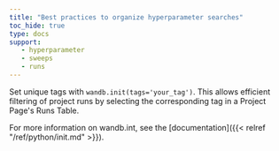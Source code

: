 ```yaml
---
title: "Best practices to organize hyperparameter searches"
toc_hide: true
type: docs
support:
   - hyperparameter
   - sweeps
   - runs
---
```

Set unique tags with `wandb.init(tags='your_tag')`. This allows efficient filtering of project runs by selecting the corresponding tag in a Project Page's Runs Table. 


For more information on wandb.int, see the [documentation]({{< relref "/ref/python/init.md" >}}).